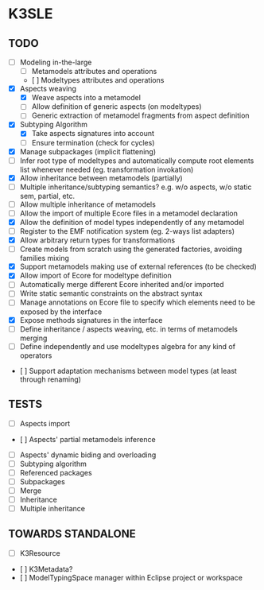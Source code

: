 K3SLE
=====

TODO
----
- [ ] Modeling in-the-large
	- [ ] Metamodels attributes and operations
	- [ ] Modeltypes attributes and operations
- [X] Aspects weaving
	- [X] Weave aspects into a metamodel
	- [ ] Allow definition of generic aspects (on modeltypes)
	- [ ] Generic extraction of metamodel fragments from aspect definition
- [X] Subtyping Algorithm
	- [X] Take aspects signatures into account
	- [ ] Ensure termination (check for cycles)
- [X] Manage subpackages (implicit flattening)
- [ ] Infer root type of modeltypes and automatically compute root elements list whenever needed (eg. transformation invokation)
- [X] Allow inheritance between metamodels (partially)
- [ ] Multiple inheritance/subtyping semantics? e.g. w/o aspects, w/o static sem, partial, etc.
- [ ] Allow multiple inheritance of metamodels
- [ ] Allow the import of multiple Ecore files in a metamodel declaration
- [X] Allow the definition of model types independently of any metamodel
- [ ] Register to the EMF notification system (eg. 2-ways list adapters)
- [X] Allow arbitrary return types for transformations
- [ ] Create models from scratch using the generated factories, avoiding families mixing
- [X] Support metamodels making use of external references (to be checked)
- [X] Allow import of Ecore for modeltype definition
- [ ] Automatically merge different Ecore inherited and/or imported
- [ ] Write static semantic constraints on the abstract syntax
- [ ] Manage annotations on Ecore file to specify which elements need to be exposed by the interface
- [X] Expose methods signatures in the interface
- [ ] Define inheritance / aspects weaving, etc. in terms of metamodels merging
- [ ] Define independently and use modeltypes algebra for any kind of operators
- [ ] Support adaptation mechanisms between model types (at least through renaming)

TESTS
-----
- [ ] Aspects import
- [ ] Aspects' partial metamodels inference
- [ ] Aspects' dynamic biding and overloading
- [ ] Subtyping algorithm
- [ ] Referenced packages
- [ ] Subpackages
- [ ] Merge
- [ ] Inheritance
- [ ] Multiple inheritance

TOWARDS STANDALONE
------------------
- [ ] K3Resource
- [ ] K3Metadata?
- [ ] ModelTypingSpace manager within Eclipse project or workspace
